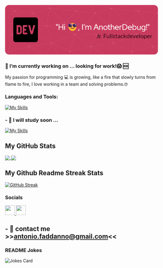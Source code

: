 ![Header](./header.png)
-----
###  🔭 I’m currently working on ... looking for work!😱 🆘

My passion for programming 💻 is growing, like a fire that slowly turns from flame to fire, I love working in a team and solving problems.🤓




### Languages and Tools:

[![My Skills](https://skillicons.dev/icons?i=js,html,css,scss,bootstrap,laravel,php,mysql,vue,vite,nodejs,git,github,vscode,discord)](https://skillicons.dev)


### - 🌱 I will study soon ...

[![My Skills](https://skillicons.dev/icons?i=react,typescript,angular)](https://skillicons.dev)




## <b>My GitHub Stats</b>

<a href="https://github.com/AnotherDebug/github-readme-stats">
  <img height=200 align="center" src="https://github-readme-stats.vercel.app/api?username=AnotherDebug&amp;bg_color=30,e96443,904e95&amp;title_color=fff&amp;text_color=fff" style="max-width: 100%;" />
</a>
<a href="https://github.com/AnotherDebug/convoychat">
  <img height=200 align="center" src="https://github-readme-stats.vercel.app/api/top-langs?username=AnotherDebug&amp;bg_color=30,e96443,904e95&amp;title_color=fff&amp;text_color=fff" style="max-width: 100%;" />
</a>

## My Github Readme Streak Stats

[![GitHub Streak](https://streak-stats.demolab.com/?user=AnotherDebug&theme=sunset-gradient)](https://git.io/streak-stats)




### Socials

<p align="left"> <a href="https://www.github.com/AnotherDebug" target="_blank" rel="noreferrer"> <picture> <source media="(prefers-color-scheme: dark)" srcset="https://raw.githubusercontent.com/danielcranney/readme-generator/main/public/icons/socials/github-dark.svg" /> <source media="(prefers-color-scheme: light)" srcset="https://raw.githubusercontent.com/danielcranney/readme-generator/main/public/icons/socials/github.svg" /> <img src="https://raw.githubusercontent.com/danielcranney/readme-generator/main/public/icons/socials/github.svg" width="32" height="32" /> </picture> </a> 
<a href="https://www.linkedin.com/in/antonio-faddanno-a5b090b5/" target="_blank" rel="noreferrer"> <picture> <source media="(prefers-color-scheme: dark)" srcset="https://raw.githubusercontent.com/danielcranney/readme-generator/main/public/icons/socials/linkedin-dark.svg" /> <source media="(prefers-color-scheme: light)" srcset="https://raw.githubusercontent.com/danielcranney/readme-generator/main/public/icons/socials/linkedin.svg" /> <img src="https://raw.githubusercontent.com/danielcranney/readme-generator/main/public/icons/socials/linkedin.svg" width="32" height="32" /> </picture> </a></p>

## - 📧 contact me >><a href="mailto:salvatore.dario.torrisi@gmail.com">antonio.faddanno@gmail.com</a><<


<!-- Markdown -->

### README Jokes

  ![Jokes Card](https://readme-jokes.vercel.app/api?hideBorder&theme=cobalt&qColor=%23944bcc&aColor=%23bbdb51)
